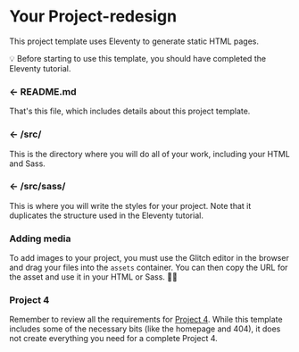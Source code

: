 Your Project-redesign
============

This project template uses Eleventy to generate static HTML pages.

💡 Before starting to use this template, you should have completed the Eleventy tutorial.

### ← README.md

That's this file, which includes details about this project template.

### ← /src/

This is the directory where you will do all of your work, including your HTML and Sass.

### ← /src/sass/

This is where you will write the styles for your project. Note that it duplicates the structure used in the Eleventy tutorial.

### Adding media

To add images to your project, you must use the Glitch editor in the browser and drag your files into the `assets` container. You can then copy the URL for the asset and use it in your HTML or Sass. 👍🏻

### Project 4

Remember to review all the requirements for [Project 4](https://mica-web.github.io/gd-431/projects/project04/). While this template includes some of the necessary bits (like the homepage and 404), it does not create everything you need for a complete Project 4.
